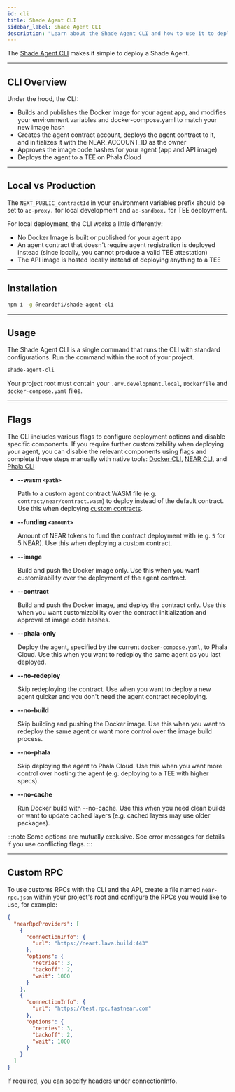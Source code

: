 ```yaml
---
id: cli
title: Shade Agent CLI
sidebar_label: Shade Agent CLI
description: "Learn about the Shade Agent CLI and how to use it to deploy Shade Agents."
---
```


The [Shade Agent CLI](https://github.com/NearDeFi/shade-agent-cli/tree/main) makes it simple to deploy a Shade Agent.

---

## CLI Overview 

Under the hood, the CLI:
- Builds and publishes the Docker Image for your agent app, and modifies your environment variables and docker-compose.yaml to match your new image hash
- Creates the agent contract account, deploys the agent contract to it, and initializes it with the NEAR_ACCOUNT_ID as the owner
- Approves the image code hashes for your agent (app and API image)
- Deploys the agent to a TEE on Phala Cloud

---

## Local vs Production

The `NEXT_PUBLIC_contractId` in your environment variables prefix should be set to `ac-proxy.` for local development and `ac-sandbox.` for TEE deployment.

For local deployment, the CLI works a little differently:
- No Docker Image is built or published for your agent app
- An agent contract that doesn't require agent registration is deployed instead (since locally, you cannot produce a valid TEE attestation)
- The API image is hosted locally instead of deploying anything to a TEE

---

## Installation 

```bash
npm i -g @neardefi/shade-agent-cli
```

---

## Usage

The Shade Agent CLI is a single command that runs the CLI with standard configurations. Run the command within the root of your project.

```bash
shade-agent-cli
```

Your project root must contain your `.env.development.local`, `Dockerfile` and `docker-compose.yaml` files.

---

## Flags 

The CLI includes various flags to configure deployment options and disable specific components. If you require further customizability when deploying your agent, you can disable the relevant components using flags and complete those steps manually with native tools: [Docker CLI](https://docs.docker.com/reference/cli/docker/), [NEAR CLI](https://docs.near.org/tools/near-cli), and [Phala CLI](https://docs.phala.network/phala-cloud/phala-cloud-cli/overview)

- **--wasm `<path>`** 

  Path to a custom agent contract WASM file (e.g. `contract/near/contract.wasm`) to deploy instead of the default contract. Use this when deploying [custom contracts](../custom-agent-contract.md). 

- **--funding `<amount>`** 

  Amount of NEAR tokens to fund the contract deployment with (e.g. `5` for 5 NEAR). Use this when deploying a custom contract.

- **--image** 

  Build and push the Docker image only. Use this when you want customizability over the deployment of the agent contract.

- **--contract**

  Build and push the Docker image, and deploy the contract only. Use this when you want customizability over the contract initialization and approval of image code hashes.

- **--phala-only**

  Deploy the agent, specified by the current `docker-compose.yaml`, to Phala Cloud. Use this when you want to redeploy the same agent as you last deployed.

- **--no-redeploy**

  Skip redeploying the contract. Use when you want to deploy a new agent quicker and you don't need the agent contract redeploying.

- **--no-build**

  Skip building and pushing the Docker image. Use this when you want to redeploy the same agent or want more control over the image build process.

- **--no-phala**

  Skip deploying the agent to Phala Cloud. Use this when you want more control over hosting the agent (e.g. deploying to a TEE with higher specs).

- **--no-cache**

  Run Docker build with --no-cache. Use this when you need clean builds or want to update cached layers (e.g. cached layers may use older packages). 

:::note
Some options are mutually exclusive. See error messages for details if you use conflicting flags.
:::

---

## Custom RPC

To use customs RPCs with the CLI and the API, create a file named `near-rpc.json` within your project's root and configure the RPCs you would like to use, for example:

```json
{
  "nearRpcProviders": [
    {
      "connectionInfo": {
        "url": "https://neart.lava.build:443"
      },
      "options": {
        "retries": 3,
        "backoff": 2,
        "wait": 1000
      }
    },
    {
      "connectionInfo": {
        "url": "https://test.rpc.fastnear.com"
      },
      "options": {
        "retries": 3,
        "backoff": 2,
        "wait": 1000
      }
    }
  ]
}
```

If required, you can specify headers under connectionInfo.
